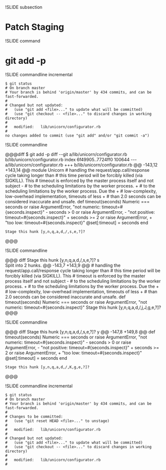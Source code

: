 !SLIDE subsection

# Patch Staging #

!SLIDE command

# git add -p #

!SLIDE commandline incremental

	$ git status
	# On branch master
	# Your branch is behind 'origin/master' by 434 commits, and can be fast-forwarded.
	#
	# Changed but not updated:
	#   (use "git add <file>..." to update what will be committed)
	#   (use "git checkout -- <file>..." to discard changes in working directory)
	#
	#	modified:   lib/unicorn/configurator.rb
	#
	no changes added to commit (use "git add" and/or "git commit -a")

!SLIDE commandline

@@@diff
	$ git add -p
	diff --git a/lib/unicorn/configurator.rb b/lib/unicorn/configurator.rb
	index 6f49905..7724ff0 100644
	--- a/lib/unicorn/configurator.rb
	+++ b/lib/unicorn/configurator.rb
	@@ -143,12 +143,14 @@ module Unicorn
	     # handling the request/app.call/response cycle taking longer than
	     # this time period will be forcibly killed (via SIGKILL).  This
	     # timeout is enforced by the master process itself and not subject
	-    # to the scheduling limitations by the worker process.
	+    # to the scheduling limitations by the worker process.  Due the
	+    # low-complexity, low-overhead implementation, timeouts of less
	+    # than 2.0 seconds can be considered inaccurate and unsafe.
	     def timeout(seconds)
	       Numeric === seconds or raise ArgumentError,
	                                   "not numeric: timeout=#{seconds.inspect}"
	-      seconds > 0 or raise ArgumentError,
	-                                  "not positive: timeout=#{seconds.inspect}"
	+      seconds >= 2 or raise ArgumentError,
	+                                  "too low: timeout=#{seconds.inspect}"
	       @set[:timeout] = seconds
	     end

	Stage this hunk [y,n,q,a,d,/,s,e,?]?
@@@

!SLIDE commandline

@@@ diff
	Stage this hunk [y,n,q,a,d,/,s,e,?]? s        
	Split into 2 hunks.
	@@ -143,7 +143,9 @@
	     # handling the request/app.call/response cycle taking longer than
	     # this time period will be forcibly killed (via SIGKILL).  This
	     # timeout is enforced by the master process itself and not subject
	-    # to the scheduling limitations by the worker process.
	+    # to the scheduling limitations by the worker process.  Due the
	+    # low-complexity, low-overhead implementation, timeouts of less
	+    # than 2.0 seconds can be considered inaccurate and unsafe.
	     def timeout(seconds)
	       Numeric === seconds or raise ArgumentError,
	                                   "not numeric: timeout=#{seconds.inspect}"
	Stage this hunk [y,n,q,a,d,/,j,J,g,e,?]? 
@@@

!SLIDE commandline

@@@ diff
	Stage this hunk [y,n,q,a,d,/,s,e,?]? y
	@@ -147,8 +149,8 @@
	     def timeout(seconds)
	       Numeric === seconds or raise ArgumentError,
	                                   "not numeric: timeout=#{seconds.inspect}"
	-      seconds > 0 or raise ArgumentError,
	-                                  "not positive: timeout=#{seconds.inspect}"
	+      seconds >= 2 or raise ArgumentError,
	+                                  "too low: timeout=#{seconds.inspect}"
	       @set[:timeout] = seconds
	     end
 
	Stage this hunk [y,n,q,a,d,/,K,g,e,?]? 
@@@

!SLIDE commandline incremental

	$ git status
	# On branch master
	# Your branch is behind 'origin/master' by 434 commits, and can be fast-forwarded.
	#
	# Changes to be committed:
	#   (use "git reset HEAD <file>..." to unstage)
	#
	#	modified:   lib/unicorn/configurator.rb
	#
	# Changed but not updated:
	#   (use "git add <file>..." to update what will be committed)
	#   (use "git checkout -- <file>..." to discard changes in working directory)
	#
	#	modified:   lib/unicorn/configurator.rb
	#

